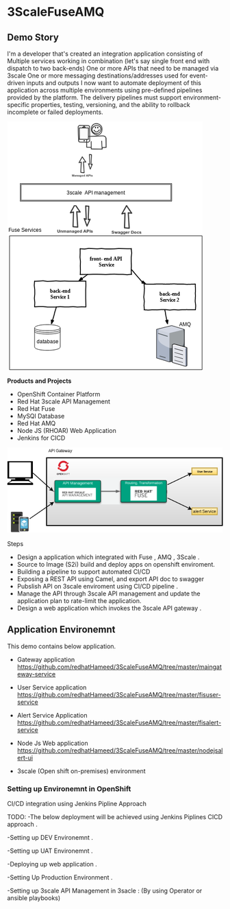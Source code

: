 # 3ScaleFuseAMQ


## Demo Story

I'm a developer that's created an integration application consisting of
Multiple services working in combination (let's say single front end with dispatch to two back-ends)
One or more APIs that need to be managed via 3scale
One or more messaging destinations/addresses used for event-driven inputs and outputs
I now want to automate deployment of this application across multiple environments using pre-defined pipelines provided by the platform.  The delivery pipelines must support environment-specific properties, testing, versioning, and the ability to rollback incomplete or failed deployments.

![alt text](images/outline.png "outline")




**Products and Projects**

* OpenShift Container Platform
* Red Hat 3scale API Management
* Red Hat Fuse
* MySQl Database
* Red Hat AMQ
* Node JS (RHOAR) Web Application 
* Jenkins for CICD


![alt text](images/image2.png "outline 2")






 Steps

* Design a application which integrated with Fuse , AMQ , 3Scale .
* Source to Image (S2i) build and deploy apps on openshift enviroment. 
* Building a pipeline to support automated CI/CD
* Exposing a REST API using Camel, and export API doc to swagger
* Pubslish API on 3scale enviroment using CI/CD pipeline .
* Manage the API through 3scale API management and update the application plan to rate-limit the application.
* Design a web application which invokes the 3scale API gateway .

## Application Environemnt

This demo contains below application.
 - Gateway application 
    https://github.com/redhatHameed/3ScaleFuseAMQ/tree/master/maingateway-service
    
 - User Service application
    https://github.com/redhatHameed/3ScaleFuseAMQ/tree/master/fisuser-service
    
 - Alert Service Application
    https://github.com/redhatHameed/3ScaleFuseAMQ/tree/master/fisalert-service
    
 - Node Js Web application  
    https://github.com/redhatHameed/3ScaleFuseAMQ/tree/master/nodejsalert-ui

 - 3scale (Open shift on-premises) environment 

### Setting up Environemnt in OpenShift


CI/CD  integration using Jenkins Pipline Approach

TODO: 
-The below deployment will be achieved using Jenkins Piplines CICD approach . 

-Setting up DEV Environemnt .

-Setting up UAT Environemnt .

-Deploying up web application .

-Setting Up Production Environment .

-Setting up 3scale API Management in 3sacle : (By using Operator or ansible playbooks)

